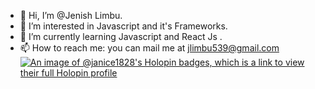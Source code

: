 - 👋 Hi, I’m @Jenish Limbu.
- 👀 I’m interested in Javascript and it's Frameworks.
- 🌱 I’m currently learning Javascript and React Js .
- 📫 How to reach me: you can mail me at jlimbu539@gmail.com
[![An image of @janice1828's Holopin badges, which is a link to view their full Holopin profile](https://holopin.me/janice1828)](https://holopin.io/@janice1828)
